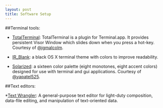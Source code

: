 ```yaml
---
layout: post
title: Software Setup
---
```


##Terminal tools:

* [TotalTerminal](http://totalterminal.binaryage.com/): TotalTerminal is a plugin for Terminal.app. It provides persistent Visor Window which slides down when you press a hot-key. Courtesy of [@jgmalcolm](http://www.twitter.com/jgmalcolm).
* [IR_Blank](http://toddwerth.com/2008/01/25/a-black-os-x-leopard-terminal-theme-that-is-actually-readable/): a black OS X terminal theme with colors to improve readability.

* [Solarized](http://ethanschoonover.com/solarized): a sixteen color palette (eight monotones, eight accent colors) designed for use with terminal and gui applications. Courtesy of [@yapatel525](http://www.twitter.com/yapatel525).

##Text editors:

*[Text Wrangler](http://textwrangler.onfreedownload.com/?lp=adwords&tg=us&kw=Textwrangler&mt=e&ad=33478421933&pl=&ds=s&os=mac&gclid=Cj0KEQjw_42eBRDHqcG1psmtneEBEiQAWPL8WBo7Uq6d-vLeNCi9sQGfVDzBIEOfpm7gNDtCywptV-AaAg8U8P8HAQ): A general-purpose text editor for light-duty composition, data-file editing, and manipulation of text-oriented data.
